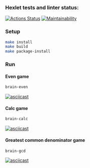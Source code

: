 ### Hexlet tests and linter status:
[![Actions Status](https://github.com/mrandrewer/python-project-49/actions/workflows/hexlet-check.yml/badge.svg)](https://github.com/mrandrewer/python-project-49/actions)
[![Maintainability](https://api.codeclimate.com/v1/badges/683bf2ee57f9eb5ac773/maintainability)](https://codeclimate.com/github/mrandrewer/python-project-49/maintainability)


### Setup
```bash
make install
make build
make package-install
```

### Run
#### Even game
```bash
brain-even
```
[![asciicast](https://asciinema.org/a/ZQJXKiEeul7VQ44299TJOzpoL.svg)](https://asciinema.org/a/ZQJXKiEeul7VQ44299TJOzpoL)

#### Calc game
```bash
brain-calc
```
[![asciicast](https://asciinema.org/a/Ji6dUeHmdYDZYgEq35CMcSODr.svg)](https://asciinema.org/a/Ji6dUeHmdYDZYgEq35CMcSODr)

#### Greatest common denominator game
```bash
brain-gcd
```
[![asciicast](https://asciinema.org/a/4F1iZUh4d1O0iDBFZHDOQkAvf.svg)](https://asciinema.org/a/4F1iZUh4d1O0iDBFZHDOQkAvf)